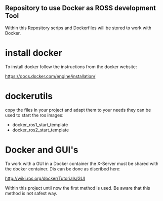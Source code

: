 Repository to use Docker as ROSS development Tool
------

Within this Repository scrips and Dockerfiles will be stored to work with Docker.

# install docker
To install docker follow the instructions from the docker website:

https://docs.docker.com/engine/installation/

# dockerutils

copy the files in your project and adapt them to your needs they can be used to
start the ros images:

* docker_ros1_start_template
* docker_ros2_start_template


# Docker and GUI's

To work with a GUI in a Docker container the X-Server must be shared with the docker container. Dis can be done as discribed here:

http://wiki.ros.org/docker/Tutorials/GUI

Within this project until now the first method is used. Be aware that this method is not safest way.
